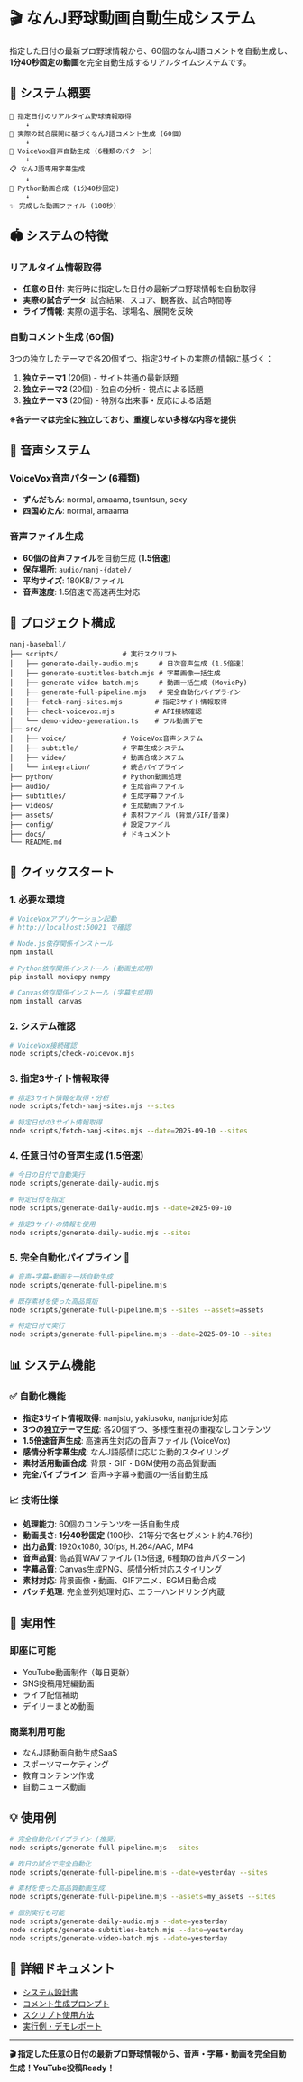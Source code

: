 # 🎬 なんJ野球動画自動生成システム

指定した日付の最新プロ野球情報から、60個のなんJ語コメントを自動生成し、**1分40秒固定の動画**を完全自動生成するリアルタイムシステムです。

## 🎯 システム概要

```
📰 指定日付のリアルタイム野球情報取得
    ↓
📝 実際の試合展開に基づくなんJ語コメント生成 (60個)
    ↓
🎤 VoiceVox音声自動生成 (6種類のパターン)
    ↓
📋 なんJ語専用字幕生成
    ↓
🎥 Python動画合成 (1分40秒固定)
    ↓
✨ 完成した動画ファイル (100秒)
```

## 🏟️ システムの特徴

### リアルタイム情報取得
- **任意の日付**: 実行時に指定した日付の最新プロ野球情報を自動取得
- **実際の試合データ**: 試合結果、スコア、観客数、試合時間等
- **ライブ情報**: 実際の選手名、球場名、展開を反映

### 自動コメント生成 (60個)
3つの独立したテーマで各20個ずつ、指定3サイトの実際の情報に基づく：

1. **独立テーマ1** (20個) - サイト共通の最新話題
2. **独立テーマ2** (20個) - 独自の分析・視点による話題  
3. **独立テーマ3** (20個) - 特別な出来事・反応による話題

**※各テーマは完全に独立しており、重複しない多様な内容を提供**

## 🎤 音声システム

### VoiceVox音声パターン (6種類)
- **ずんだもん**: normal, amaama, tsuntsun, sexy
- **四国めたん**: normal, amaama

### 音声ファイル生成
- **60個の音声ファイル**を自動生成 (**1.5倍速**)
- **保存場所**: `audio/nanj-{date}/`
- **平均サイズ**: 180KB/ファイル
- **音声速度**: 1.5倍速で高速再生対応

## 📁 プロジェクト構成

```
nanj-baseball/
├── scripts/                # 実行スクリプト
│   ├── generate-daily-audio.mjs     # 日次音声生成 (1.5倍速)
│   ├── generate-subtitles-batch.mjs # 字幕画像一括生成
│   ├── generate-video-batch.mjs     # 動画一括生成 (MoviePy)
│   ├── generate-full-pipeline.mjs   # 完全自動化パイプライン
│   ├── fetch-nanj-sites.mjs        # 指定3サイト情報取得
│   ├── check-voicevox.mjs          # API接続確認
│   └── demo-video-generation.ts    # フル動画デモ
├── src/
│   ├── voice/              # VoiceVox音声システム
│   ├── subtitle/           # 字幕生成システム
│   ├── video/              # 動画合成システム
│   └── integration/        # 統合パイプライン
├── python/                 # Python動画処理
├── audio/                  # 生成音声ファイル
├── subtitles/              # 生成字幕ファイル
├── videos/                 # 生成動画ファイル
├── assets/                 # 素材ファイル (背景/GIF/音楽)
├── config/                 # 設定ファイル
├── docs/                   # ドキュメント
└── README.md
```

## 🚀 クイックスタート

### 1. 必要な環境
```bash
# VoiceVoxアプリケーション起動
# http://localhost:50021 で確認

# Node.js依存関係インストール  
npm install

# Python依存関係インストール (動画生成用)
pip install moviepy numpy

# Canvas依存関係インストール (字幕生成用)
npm install canvas
```

### 2. システム確認
```bash
# VoiceVox接続確認
node scripts/check-voicevox.mjs
```

### 3. 指定3サイト情報取得
```bash
# 指定3サイト情報を取得・分析
node scripts/fetch-nanj-sites.mjs --sites

# 特定日付の3サイト情報取得
node scripts/fetch-nanj-sites.mjs --date=2025-09-10 --sites
```

### 4. 任意日付の音声生成 (1.5倍速)
```bash
# 今日の日付で自動実行
node scripts/generate-daily-audio.mjs

# 特定日付を指定
node scripts/generate-daily-audio.mjs --date=2025-09-10

# 指定3サイトの情報を使用
node scripts/generate-daily-audio.mjs --sites
```

### 5. 完全自動化パイプライン 🚀
```bash
# 音声→字幕→動画を一括自動生成
node scripts/generate-full-pipeline.mjs

# 既存素材を使った高品質版
node scripts/generate-full-pipeline.mjs --sites --assets=assets

# 特定日付で実行
node scripts/generate-full-pipeline.mjs --date=2025-09-10 --sites
```

## 📊 システム機能

### ✅ 自動化機能
- **指定3サイト情報取得**: nanjstu, yakiusoku, nanjpride対応
- **3つの独立テーマ生成**: 各20個ずつ、多様性重視の重複なしコンテンツ
- **1.5倍速音声生成**: 高速再生対応の音声ファイル (VoiceVox)
- **感情分析字幕生成**: なんJ語感情に応じた動的スタイリング
- **素材活用動画合成**: 背景・GIF・BGM使用の高品質動画
- **完全パイプライン**: 音声→字幕→動画の一括自動生成

### 📈 技術仕様
- **処理能力**: 60個のコンテンツを一括自動生成
- **動画長さ**: **1分40秒固定** (100秒、21等分で各セグメント約4.76秒)
- **出力品質**: 1920x1080, 30fps, H.264/AAC, MP4
- **音声品質**: 高品質WAVファイル (1.5倍速, 6種類の音声パターン)
- **字幕品質**: Canvas生成PNG、感情分析対応スタイリング
- **素材対応**: 背景画像・動画、GIFアニメ、BGM自動合成
- **バッチ処理**: 完全並列処理対応、エラーハンドリング内蔵

## 🎯 実用性

### 即座に可能
- YouTube動画制作（毎日更新）
- SNS投稿用短編動画
- ライブ配信補助
- デイリーまとめ動画

### 商業利用可能
- なんJ語動画自動生成SaaS
- スポーツマーケティング
- 教育コンテンツ作成
- 自動ニュース動画

## 💡 使用例

```bash
# 完全自動化パイプライン (推奨)
node scripts/generate-full-pipeline.mjs --sites

# 昨日の試合で完全自動化
node scripts/generate-full-pipeline.mjs --date=yesterday --sites

# 素材を使った高品質動画生成
node scripts/generate-full-pipeline.mjs --assets=my_assets --sites

# 個別実行も可能
node scripts/generate-daily-audio.mjs --date=yesterday
node scripts/generate-subtitles-batch.mjs --date=yesterday  
node scripts/generate-video-batch.mjs --date=yesterday
```

## 📖 詳細ドキュメント

- [システム設計書](docs/system-overview.md)
- [コメント生成プロンプト](docs/nanj_comment_generator_prompt.md)
- [スクリプト使用方法](scripts/README.md)
- [実行例・デモレポート](docs/DEMO_REPORT_2025-09-06.md)

---

**🎬 指定した任意の日付の最新プロ野球情報から、音声・字幕・動画を完全自動生成！YouTube投稿Ready！**
